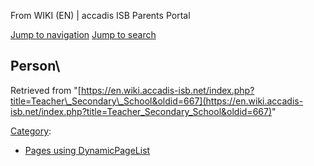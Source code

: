 From WIKI (EN) | accadis ISB Parents Portal

[Jump to navigation](https://en.wiki.accadis-isb.net/Teacher_Secondary_School#mw-head) [Jump to search](https://en.wiki.accadis-isb.net/Teacher_Secondary_School#searchInput)

## Person\ 

Retrieved from "[https://en.wiki.accadis-isb.net/index.php?title=Teacher\_Secondary\_School&oldid=667](https://en.wiki.accadis-isb.net/index.php?title=Teacher_Secondary_School&oldid=667)"

[Category](https://en.wiki.accadis-isb.net/Special:Categories "Special:Categories"):

-   [Pages using DynamicPageList](https://en.wiki.accadis-isb.net/index.php?title=Category:Pages_using_DynamicPageList&action=edit&redlink=1 "Category:Pages using DynamicPageList (page does not exist)")